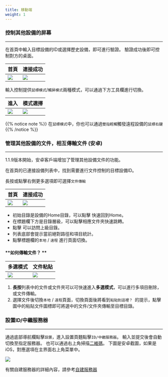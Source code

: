 ```yaml
---
title: 移動端
weight: 1
---
```


### 控制其他設備的屏幕
------

在首頁中輸入目標設備的ID或選擇歷史設備，即可進行驗證。
驗證成功後即可控制對方的桌面。

| 首頁             | 連接成功                                                     |
| --------------- | -------------------------------------------------------- |
| ![](/docs/en/manual/mobile/images/connection_home_zh.jpg?width=300px) | ![](/docs/en/manual/mobile/images/connection.jpg?width=300px) |


輸入控制提供`鼠標模式`/`觸屏模式`兩種模式，可以通過下方工具欄進行切換。

| 進入             | 模式選擇                                                     |
| --------------- | -------------------------------------------------------- |
| ![](/docs/en/manual/mobile/images/touch_mode_icon.png?width=300px) | ![](/docs/en/manual/mobile/images/touch_mode_zh.jpg?width=300px) |

{{% notice note %}}
在`鼠標模式`中，你也可以通過`雙指輕觸`觸發遠程設備的`鼠標右鍵`
{{% /notice %}}

### 管理其他設備的文件，相互傳輸文件 (安卓)
------

1.1.9版本開始，安卓客戶端增加了管理其他設備文件的功能。

在首頁的已連接設備列表中，找到需要進行文件控制的目標設備ID。

長按或點擊右側更多選項即可選擇`文件傳輸`

| 首頁             | 連接成功                                                     |
| --------------- | -------------------------------------------------------- |
| ![](/docs/en/manual/mobile/images/connection_home_file_zh.jpg?width=300px) | ![](/docs/en/manual/mobile/images/file_connection.jpg?width=300px) |



- 初始目錄是設備的Home目錄，可以點擊 <i class="fas fa-home"></i> 快速回到Home。
- 在標題欄下方是目錄層級，可以點擊相應文件夾快速跳轉。
- 點擊 <i class="fas fa-arrow-up"></i> 可以訪問上級目錄。
- 列表底部會提示當前絕對路徑和項目統計。
- 點擊標題欄的`本地` / `遠程` 進行頁面切換。


#### **如何傳輸文件？ **

| 多選模式             | 文件粘貼                                                     |
| --------------- | -------------------------------------------------------- |
| ![](/docs/en/manual/mobile/images/file_multi_select.jpg?width=300px) | ![](/docs/en/manual/mobile/images/file_copy.png?width=300px) |

1. **長按**列表中的文件或文件夾可以可快速進入**多選模式**，可以進行多項目刪除，或文件傳輸。
2. 選擇文件後切換`本地` / `遠程`頁面，切換頁面後將看到`粘貼到這裡？ `的提示，點擊圖中的粘貼文件圖標即可將選中的文件/文件夾傳輸至目標目錄。

### **設置ID/中繼服務器**
------
通過底部導航欄點擊`設置`，進入設置頁麵點擊`ID/中繼服務器`。
輸入並提交後會自動切換至指定服務器。
也可以通過右上角掃描[二維碼](http://localhost:1313/docs/en/self-host/console/images/console-home.png?v2)。
下圖是安卓截圖，如果是iOS，對應選項在主界面右上角菜單中。

![](/docs/en/manual/mobile/images/id_setting_zh.png?width=300px)


有關自建服務器的詳細內容，請參考[自建服務器](/docs/zh-cn/self-host/)